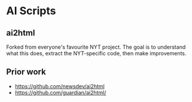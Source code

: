 # AI Scripts

## ai2html

Forked from everyone's favourite NYT project. The goal is to understand what this does, extract the NYT-specific code, then make improvements.

## Prior work

- https://github.com/newsdev/ai2html
- https://github.com/guardian/ai2html/
